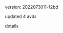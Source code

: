 version: 2022073011-f2bd

updated 4 avds

[details](https://github.com/0x74f917491bfa7ebfa379/ali_avd_db/blob/master/change_log/2022/07/30/11/f2bd.txt)